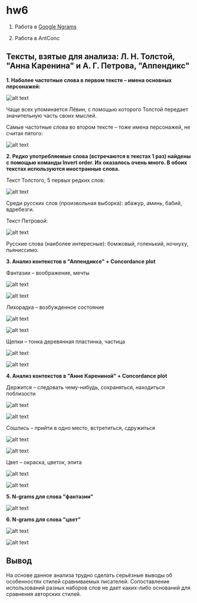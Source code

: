 # hw6

1. Работа в [Google Ngrams](https://docs.google.com/document/d/1bG1ffcUIyuEbfaHssFC5nr-Cro8y8ieee8gVV05ldAY/edit?usp=sharing)

2. Работа в AntConc

Тексты, взятые для анализа: Л. Н. Толстой, "Анна Каренина" и А. Г. Петрова, "Аппендикс"
------

**1. Наболее частотные слова в первом тексте – имена основных персонажей:** 

![alt text](https://raw.githubusercontent.com/pkuzmina/hw6/master/топ%205%20слов_АК.png) 

Чаще всех упоминается Лёвин, с помощью которого Толстой передает значительную часть своих мыслей. 

Самые частотные слова во втором тексте – тоже имена персонажей, не считая пятого: 

![alt text](https://raw.githubusercontent.com/pkuzmina/hw6/master/топ%205%20слов_Ап.png) 

**2. Редко употребляемые слова (встречаются в текстах 1 раз) найдены с помощью команды Invert order. Их оказалось очень много. В обоих текстах используются иностранные слова.**

Текст Толстого, 5 первых редких слов:

![alt text](https://raw.githubusercontent.com/pkuzmina/hw6/master/боттом%205%20слов_АК.png) 

Среди русских слов (произвольная выборка): абажур, аминь, бабий, вдребезги. 

Текст Петровой: 

![alt text](https://raw.githubusercontent.com/pkuzmina/hw6/master/боттом%205%20слов_Ап.png) 

Русские слова (наиболее интересные): бомжовый, голенький, ночнуху, пьяниссимо. 

**3. Анализ контекстов в "Аппендиксе" + Сoncordance plot**

Фантазии – воображение, мечты

![alt text](https://raw.githubusercontent.com/pkuzmina/hw6/master/фантазия_контексты.png) 

![alt text](https://raw.githubusercontent.com/pkuzmina/hw6/master/CN_фантазии.png)

Лихорадка – возбужденное состояние 

![alt text](https://raw.githubusercontent.com/pkuzmina/hw6/master/лихорадка_контексты.png) 

![alt text](https://raw.githubusercontent.com/pkuzmina/hw6/master/CN_лихорадка.png)

Щепки – тонка деревянная пластинка, частица 

![alt text](https://raw.githubusercontent.com/pkuzmina/hw6/master/щепки_контекст.png) 

![alt text](https://raw.githubusercontent.com/pkuzmina/hw6/master/CN_щепки.png)

**4. Анализ контекстов в "Анне Карениной" + Concordance plot**

Держится – следовать чему-нибудь, сохраняться, находиться поблизости 

![alt text](https://raw.githubusercontent.com/pkuzmina/hw6/master/держится_контекст.png)

![alt text](https://raw.githubusercontent.com/pkuzmina/hw6/master/CN_держится.png)

Сошлись – прийти в одно место, встретиться, сдружиться 

![alt text](https://raw.githubusercontent.com/pkuzmina/hw6/master/сошлись_контекст.png) 

![alt text](https://raw.githubusercontent.com/pkuzmina/hw6/master/СN_сошлись.png)

Цвет – окраска, цветок, элита

![alt text](https://raw.githubusercontent.com/pkuzmina/hw6/master/цвет_контекст.png) 

![alt text](https://raw.githubusercontent.com/pkuzmina/hw6/master/CN_цвет.png)

**5. N-grams для слова "фантазии"**

![alt text](https://raw.githubusercontent.com/pkuzmina/hw6/master/N-gram_фантазии.png)

**6. N-grams для слова "цвет"**

![alt text](https://raw.githubusercontent.com/pkuzmina/hw6/master/N-gram_цвет.png)

![alt text](https://raw.githubusercontent.com/pkuzmina/hw6/master/N-gram_цвет2.png)

Вывод
------

На основе данное анализа трудно сделать серьёзные выводы об особенностях стилей сравниваемых писателей. Сопоставление использований разных наборов слов не дает каких-либо оснований для сравнения авторских стилей. 
